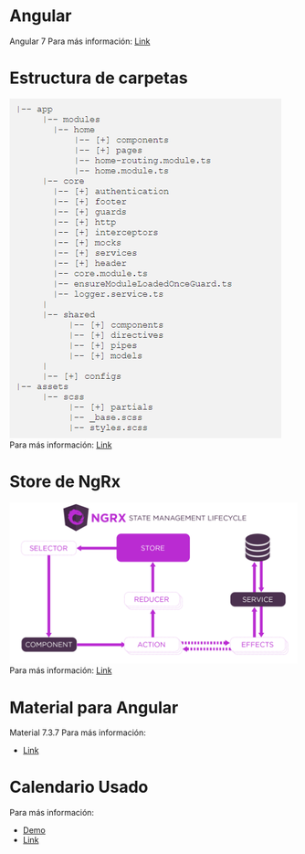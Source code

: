 # Angular
Angular 7
 Para más información: [Link](https://angular.io/)
 
# Estructura de carpetas
![Description](https://github.com/alejandrojuarez675/turnero/blob/master/documentation/folder-structure.png)
Para más información: [Link](https://itnext.io/choosing-a-highly-scalable-folder-structure-in-angular-d987de65ec7)

# Store de NgRx
 ![Description](https://github.com/alejandrojuarez675/turnero/blob/master/documentation/ngrx-state-management-lifecycle.png)
 Para más información: [Link](https://ngrx.io/)

# Material para Angular
Material 7.3.7
Para más información: 
 - [Link](https://material.angular.io/)

# Calendario Usado
Para más información:
 - [Demo](https://mattlewis92.github.io/angular-calendar/#/kitchen-sink)
 - [Link](https://mattlewis92.github.io/angular-calendar/docs/index.html)
